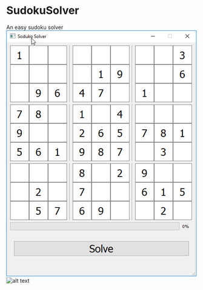 # SudokuSolver

An easy sudoku solver
![alt text](https://github.com/EspenEnes/SudokuSolver/blob/master/Unsloved.jpg)
![alt text](https://github.com/EspenEnes/SudokuSolver/blob/master/sloved.jpg?raw=true)

